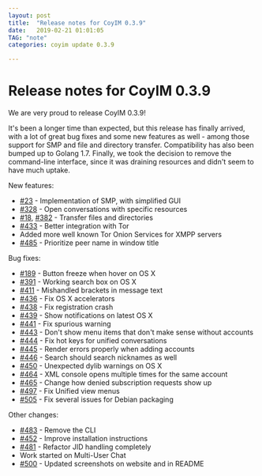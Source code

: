 ```yaml
---
layout: post
title:  "Release notes for CoyIM 0.3.9"
date:   2019-02-21 01:01:05
TAG: "note"
categories: coyim update 0.3.9

---
```


# Release notes for CoyIM 0.3.9

We are very proud to release CoyIM 0.3.9!

It's been a longer time than expected, but this release has finally arrived, with a lot of great bug fixes and some new features as well - among those support for SMP and file and directory transfer. Compatibility has also been bumped up to Golang 1.7. Finally, we took the decision to remove the command-line interface, since it was draining resources and didn't seem to have much uptake.

New features:

- [#23](http://github.com/coyim/coyim/issues/23) - Implementation of SMP, with simplified GUI
- [#328](http://github.com/coyim/coyim/issues/328) - Open conversations with specific resources
- [#18](http://github.com/coyim/coyim/issues/18), [#382](http://github.com/coyim/coyim/issues/382) - Transfer files and directories
- [#433](http://github.com/coyim/coyim/issues/433) - Better integration with Tor
- Added more well known Tor Onion Services for XMPP servers
- [#485](http://github.com/coyim/coyim/issues/485) - Prioritize peer name in window title

Bug fixes:

- [#189](http://github.com/coyim/coyim/issues/189) - Button freeze when hover on OS X
- [#391](http://github.com/coyim/coyim/issues/391) - Working search box on OS X
- [#411](http://github.com/coyim/coyim/issues/411) - Mishandled brackets in message text
- [#436](http://github.com/coyim/coyim/issues/436) - Fix OS X accelerators
- [#438](http://github.com/coyim/coyim/issues/438) - Fix registration crash
- [#439](http://github.com/coyim/coyim/issues/439) - Show notifications on latest OS X
- [#441](http://github.com/coyim/coyim/issues/441) - Fix spurious warning
- [#443](http://github.com/coyim/coyim/issues/443) - Don't show menu items that don't make sense without accounts
- [#444](http://github.com/coyim/coyim/issues/444) - Fix hot keys for unified conversations
- [#445](http://github.com/coyim/coyim/issues/445) - Render errors properly when adding accounts
- [#446](http://github.com/coyim/coyim/issues/446) - Search should search nicknames as well
- [#450](http://github.com/coyim/coyim/issues/450) - Unexpected dylib warnings on OS X
- [#464](http://github.com/coyim/coyim/issues/464) - XML console opens multiple times for the same account
- [#465](http://github.com/coyim/coyim/issues/465) - Change how denied subscription requests show up
- [#497](http://github.com/coyim/coyim/issues/497) - Fix Unified view menus
- [#505](http://github.com/coyim/coyim/issues/505) - Fix several issues for Debian packaging

Other changes:

- [#483](http://github.com/coyim/coyim/issues/483) - Remove the CLI
- [#452](http://github.com/coyim/coyim/issues/452) - Improve installation instructions
- [#481](http://github.com/coyim/coyim/issues/481) - Refactor JID handling completely
- Work started on Multi-User Chat
- [#500](http://github.com/coyim/coyim/issues/500) - Updated screenshots on website and in README


